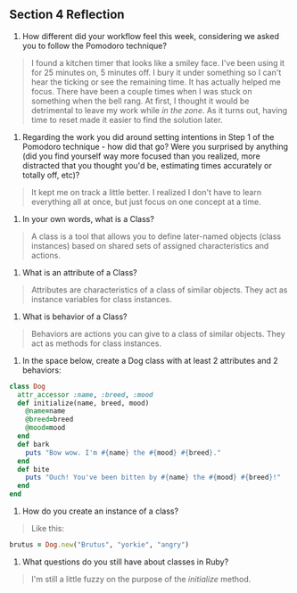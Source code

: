 ## Section 4 Reflection

1. How different did your workflow feel this week, considering we asked you to follow the Pomodoro technique?
>I found a kitchen timer that looks like a smiley face. I've been using it for 25 minutes on, 5 minutes off. I bury it under something so I can't hear the ticking or see the remaining time. It has actually helped me focus. There have been a couple times when I was stuck on something when the bell rang. At first, I thought it would be detrimental to leave my work while *in the zone*. As it turns out, having time to reset made it easier to find the solution later.

1. Regarding the work you did around setting intentions in Step 1 of the Pomodoro technique - how did that go? Were you surprised by anything (did you find yourself way more focused than you realized, more distracted that you thought you'd be, estimating times accurately or totally off, etc)?
>It kept me on track a little better. I realized I don't have to learn everything all at once, but just focus on one concept at a time.

1. In your own words, what is a Class?
>A class is a tool that allows you to define later-named objects (class instances) based on shared sets of assigned characteristics and actions.
1. What is an attribute of a Class?
>Attributes are characteristics of a class of similar objects. They act as instance variables for class instances.
1. What is behavior of a Class?
>Behaviors are actions you can give to a class of similar objects. They act as methods for class instances.
1. In the space below, create a Dog class with at least 2 attributes and 2 behaviors:

```rb
class Dog
  attr_accessor :name, :breed, :mood
  def initialize(name, breed, mood)
    @name=name
    @breed=breed
    @mood=mood
  end
  def bark
    puts "Bow wow. I'm #{name} the #{mood} #{breed}."
  end
  def bite
    puts "Ouch! You've been bitten by #{name} the #{mood} #{breed}!"
  end
end

```

1. How do you create an instance of a class?
>Like this:

```rb
brutus = Dog.new("Brutus", "yorkie", "angry")

```
1. What questions do you still have about classes in Ruby?
>I'm still a little fuzzy on the purpose of the *initialize* method. 
